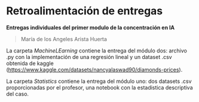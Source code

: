 # Retroalimentación de entregas
**Entregas individuales del primer modulo de la concentración en IA**
> María de los Angeles Arista Huerta

La carpeta *MachineLEarning* contiene la entrega del módulo dos: archivo .py con la implementación de una regresión lineal y un dataset .csv obtenida de kaggle (https://www.kaggle.com/datasets/nancyalaswad90/diamonds-prices).

La carpeta *Statistics* contiene la entrega del módulo uno: dos datasets .csv proporcionadas por el profesor, una notebook con la estadistica descriptiva del caso.
